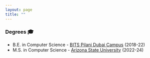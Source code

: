```yaml
---
layout: page
title: ""
---
```


### Degrees 🎓

* B.E. in Computer Science - <a href="https://www.bits-pilani.ac.in/dubai/" target="_blank"> BITS Pilani Dubai Campus</a> (2018-22) 
* M.S. in Computer Science - <a href="https://asu.edu" target="_blank"> Arizona State University</a> (2022-24)
